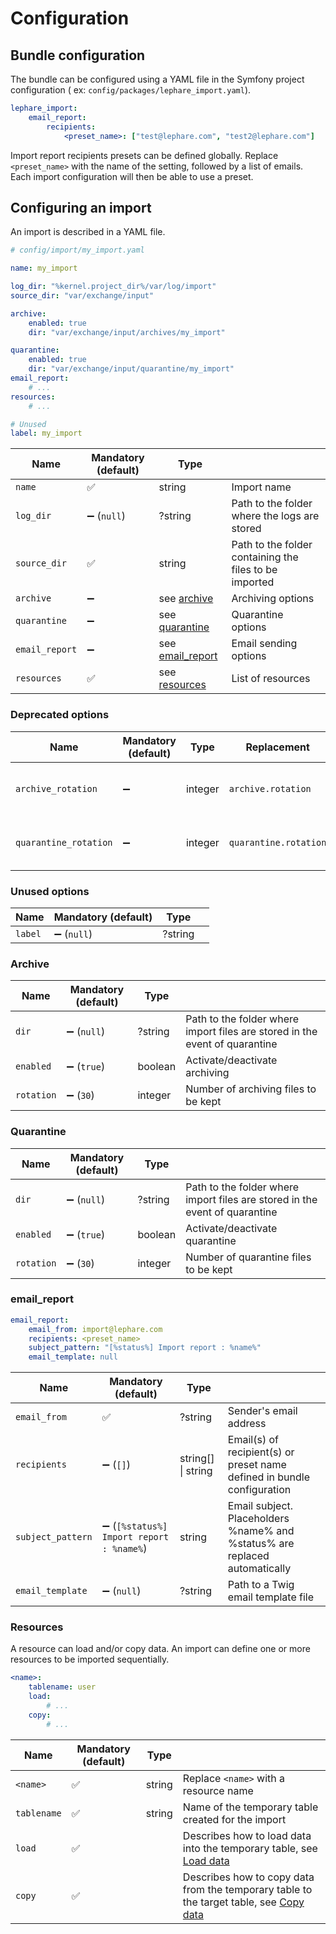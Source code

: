# Configuration

## Bundle configuration

The bundle can be configured using a YAML file in the Symfony project configuration (
ex: `config/packages/lephare_import.yaml`).

```yaml
lephare_import:
    email_report:
        recipients:
            <preset_name>: ["test@lephare.com", "test2@lephare.com"]
```

Import report recipients presets can be defined globally. Replace `<preset_name>` with the name of the setting, followed by a list of emails. Each import configuration will then be able to use a preset.

## Configuring an import

An import is described in a YAML file.

```yaml
# config/import/my_import.yaml

name: my_import

log_dir: "%kernel.project_dir%/var/log/import"
source_dir: "var/exchange/input"

archive:
    enabled: true
    dir: "var/exchange/input/archives/my_import"

quarantine:
    enabled: true
    dir: "var/exchange/input/quarantine/my_import"
email_report:
    # ...
resources:
    # ...

# Unused
label: my_import
```

| Name           | Mandatory (default)  | Type                              |                                                        |
|----------------|----------------------|-----------------------------------|--------------------------------------------------------|
| `name`         | ✅                    | string                            | Import name                                            |
| `log_dir`      | ➖ (`null`)           | ?string                           | Path to the folder where the logs are stored           |
| `source_dir`   | ✅                    | string                            | Path to the folder containing the files to be imported |
| `archive`      | ➖                    | see [archive](#archive)           | Archiving options                                      |
| `quarantine`   | ➖                    | see [quarantine](#quarantine)     | Quarantine options                                     |
| `email_report` | ➖                    | see [email_report](#email_report) | Email sending options                                  |
| `resources`    | ✅                    | see [resources](#resources)       | List of resources                                      |

### Deprecated options

| Name                  | Mandatory (default) | Type    | Replacement           |                                        |
|-----------------------|---------------------| ------- |-----------------------|----------------------------------------|
| `archive_rotation`    | ➖                   | integer | `archive.rotation`    | Number of archiving files to be kept   |
| `quarantine_rotation` | ➖                   | integer | `quarantine.rotation` | Number of quarantine files to be kept  |

### Unused options

| Name    | Mandatory (default)   | Type    |     |
|---------|-----------------------| ------- | --- |
| `label` | ➖ (`null`)            | ?string |     |

### Archive

| Name        | Mandatory (default)    | Type    |                                                                             |
| ---------- |------------------------| ------- |-----------------------------------------------------------------------------|
| `dir`      | ➖ (`null`)             | ?string | Path to the folder where import files are stored in the event of quarantine |
| `enabled`  | ➖ (`true`)             | boolean | Activate/deactivate archiving                                               |
| `rotation` | ➖ (`30`)               | integer | Number of archiving files to be kept                                        |

### Quarantine

| Name        | Mandatory (default)   | Type    |                                                                             |
| ---------- |-----------------------| ------- |-----------------------------------------------------------------------------|
| `dir`      | ➖ (`null`)            | ?string | Path to the folder where import files are stored in the event of quarantine |
| `enabled`  | ➖ (`true`)            | boolean | Activate/deactivate quarantine                                              |
| `rotation` | ➖ (`30`)              | integer | Number of quarantine files to be kept                                       |

### email_report

```yaml
email_report:
    email_from: import@lephare.com
    recipients: <preset_name>
    subject_pattern: "[%status%] Import report : %name%"
    email_template: null
```

| Name              | Mandatory (default)                      | Type                   |                                                                                    |
| ----------------- | ---------------------------------------- | ---------------------- | ---------------------------------------------------------------------------------- |
| `email_from`      | ✅                                       | ?string                | Sender's email address                                                             |
| `recipients`      | ➖ (`[]`)                                | string[] &#124; string | Email(s) of recipient(s) or preset name defined in bundle configuration            |
| `subject_pattern` | ➖ (`[%status%] Import report : %name%`) | string                 | Email subject. Placeholders %name% and %status% are replaced automatically         |
| `email_template`  | ➖ (`null`)                              | ?string                | Path to a Twig email template file                                                 |

### Resources

A resource can load and/or copy data. An import can define one or more resources to be imported sequentially.

```yaml
<name>:
    tablename: user
    load:
        # ...
    copy:
        # ...
```

| Name         | Mandatory (default)   | Type     |                                                                                                                  |
| ----------- |-----------------------|----------|------------------------------------------------------------------------------------------------------------------|
| `<name>`    | ✅                     | string   | Replace `<name>` with a resource name                                                                            |
| `tablename` | ✅                     | string   | Name of the temporary table created for the import                                                               |
| `load`      | ✅                     |          | Describes how to load data into the temporary table, see [Load data](docs/configure/load.md)                     |
| `copy`      | ✅                     |          | Describes how to copy data from the temporary table to the target table, see [Copy data](docs/configure/copy.md) |
